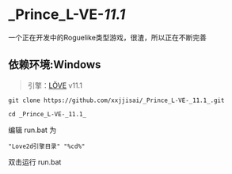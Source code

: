 # _Prince_L-VE-_11.1_
一个正在开发中的Roguelike类型游戏，很渣，所以正在不断完善

## 依赖环境:Windows

> 引擎：[LÖVE](https://love2d.org) v11.1  

```git
git clone https://github.com/xxjjisai/_Prince_L-VE-_11.1_.git
```
```git
cd _Prince_L-VE-_11.1_
```
编辑 run.bat 为 
```
"Love2d引擎目录" "%cd%"
```
双击运行 run.bat